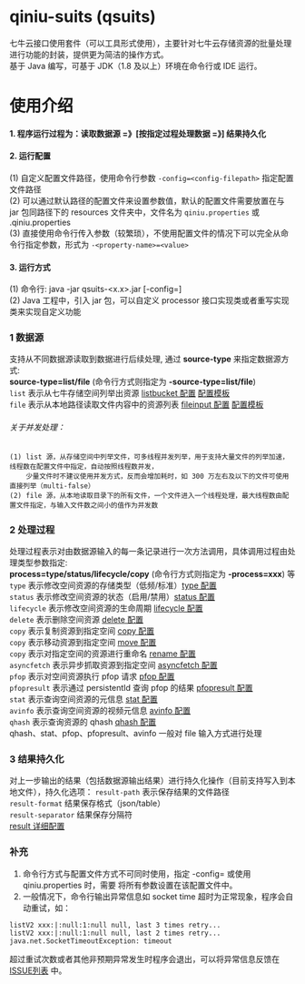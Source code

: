 # qiniu-suits (qsuits)
七牛云接口使用套件（可以工具形式使用），主要针对七牛云存储资源的批量处理进行功能的封装，提供更为简洁的操作方式。  
基于 Java 编写，可基于 JDK（1.8 及以上）环境在命令行或 IDE 运行。  

# 使用介绍
#### 1. 程序运行过程为：读取数据源 =》[按指定过程处理数据 =》] 结果持久化  
#### 2. 运行配置
(1) 自定义配置文件路径，使用命令行参数 `-config=<config-filepath>` 指定配置文件路径  
(2) 可以通过默认路径的配置文件来设置参数值，默认的配置文件需要放置在与 jar 包同路径下的 
resources 文件夹中，文件名为 `qiniu.properties` 或 .qiniu.properties  
(3) 直接使用命令行传入参数（较繁琐），不使用配置文件的情况下可以完全从命令行指定参数，形式为 `-<property-name>=<value>`  
#### 3. 运行方式  
(1) 命令行: java -jar qsuits-<x.x>.jar [-config=<config-filepath>]  
(2) Java 工程中，引入 jar 包，可以自定义 processor 接口实现类或者重写实现类来实现自定义功能  

### 1 数据源
支持从不同数据源读取到数据进行后续处理, 通过 **source-type** 来指定数据源方式:  
**source-type=list/file** (命令行方式则指定为 **-source-type=list/file**)  
`list` 表示从七牛存储空间列举出资源 [listbucket 配置](docs/listbucket.md) [配置模板](templates/list.config)  
`file` 表示从本地路径读取文件内容中的资源列表 [fileinput 配置](docs/fileinput.md) [配置模板](templates/file.config)  

###### *关于并发处理*：  
```
(1) list 源，从存储空间中列举文件，可多线程并发列举，用于支持大量文件的列举加速，线程数在配置文件中指定，自动按照线程数并发，
    少量文件时不建议使用并发方式，反而会增加耗时，如 300 万左右及以下的文件可使用直接列举（multi-false） 
(2) file 源，从本地读取目录下的所有文件，一个文件进入一个线程处理，最大线程数由配置文件指定，与输入文件数之间小的值作为并发数  
```

### 2 处理过程
处理过程表示对由数据源输入的每一条记录进行一次方法调用，具体调用过程由处理类型参数指定:  
**process=type/status/lifecycle/copy** (命令行方式则指定为 **-process=xxx**) 等  
`type` 表示修改空间资源的存储类型（低频/标准）[type 配置](docs/modify-delete.md)  
`status` 表示修改空间资源的状态（启用/禁用）[status 配置](docs/modify-delete.md)  
`lifecycle` 表示修改空间资源的生命周期 [lifecycle 配置](docs/modify-delete.md)  
`delete` 表示删除空间资源 [delete 配置](docs/modify-delete.md)  
`copy` 表示复制资源到指定空间 [copy 配置](docs/copy-move-rename.md)  
`copy` 表示移动资源到指定空间 [move 配置](docs/copy-move-rename.md)  
`copy` 表示对指定空间的资源进行重命名 [rename 配置](docs/copy-move-rename.md)  
`asyncfetch` 表示异步抓取资源到指定空间 [asyncfetch 配置](docs/asyncfetch.md)  
`pfop` 表示对空间资源执行 pfop 请求 [pfop 配置](docs/pfop.md)  
`pfopresult` 表示通过 persistentId 查询 pfop 的结果 [pfopresult 配置](docs/query.md)  
`stat` 表示查询空间资源的元信息 [stat 配置](docs/query.md)  
`avinfo` 表示查询空间资源的视频元信息 [avinfo 配置](docs/avinfo.md)  
`qhash` 表示查询资源的 qhash [qhash 配置](docs/qhash.md)  
qhash、stat、pfop、pfopresult、avinfo 一般对 file 输入方式进行处理

### 3 结果持久化
对上一步输出的结果（包括数据源输出结果）进行持久化操作（目前支持写入到本地文件），持久化选项：
`result-path` 表示保存结果的文件路径  
`result-format` 结果保存格式（json/table）  
`result-separator` 结果保存分隔符  
[result 详细配置](docs/result-save.md)

### 补充
1. 命令行方式与配置文件方式不可同时使用，指定 -config=<path> 或使用 qiniu.properties 时，需要
将所有参数设置在该配置文件中。
2. 一般情况下，命令行输出异常信息如 socket time 超时为正常现象，程序会自动重试，如：
```
listV2 xxx:|:null:1:null null, last 3 times retry...
listV2 xxx:|:null:1:null null, last 2 times retry...
java.net.SocketTimeoutException: timeout
```
超过重试次数或者其他非预期异常发生时程序会退出，可以将异常信息反馈在 
[ISSUE列表](https://github.com/NigelWu95/qiniu-suits-java/issues) 中。
